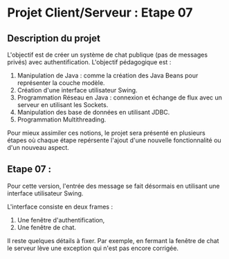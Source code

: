 # Projet Client/Serveur : Etape 07

## Description du projet

L'objectif est de créer un système de chat publique (pas de messages
privés) avec authentification. L'objectif pédagogique est :

1. Manipulation de Java : comme la création des Java Beans pour
représenter la couche modèle.
2. Création d'une interface utilisateur Swing.
3. Programmation Réseau en Java : connexion et échange de flux
avec un serveur en utilisant les Sockets.
4. Manipulation des base de données en utilisant JDBC.
5. Programmation Multithreading.

Pour mieux assimiler ces notions, le projet sera présenté en plusieurs
étapes où chaque étape repérsente l'ajout d'une nouvelle fonctionnalité 
ou d'un nouveau aspect.

## Etape 07 :

Pour cette version, l'entrée des message se fait désormais en 
utilisant une interface utilisateur Swing.

L'interface consiste en deux frames :

1. Une fenêtre d'authentification,
2. Une fenêtre de chat.

Il reste quelques détails à fixer. Par exemple, en fermant la fenêtre 
de chat le serveur lève une exception qui n'est pas encore corrigée.
